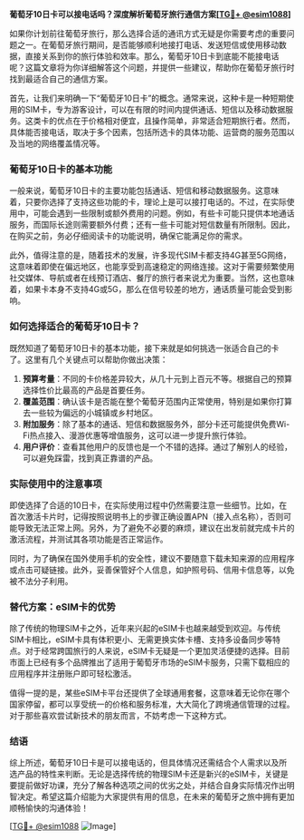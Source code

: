 **葡萄牙10日卡可以接电话吗？深度解析葡萄牙旅行通信方案[[TG💪+ @esim1088](https://t.me/s/esim1088)]**

如果你计划前往葡萄牙旅行，那么选择合适的通讯方式无疑是你需要考虑的重要问题之一。在葡萄牙旅行期间，是否能够顺利地接打电话、发送短信或使用移动数据，直接关系到你的旅行体验和效率。那么，葡萄牙10日卡到底能不能接电话呢？这篇文章将为你详细解答这个问题，并提供一些建议，帮助你在葡萄牙旅行时找到最适合自己的通信方案。

首先，让我们来明确一下“葡萄牙10日卡”的概念。通常来说，这种卡是一种短期使用的SIM卡，专为游客设计，可以在有限的时间内提供通话、短信以及移动数据服务。这类卡的优点在于价格相对便宜，且操作简单，非常适合短期旅行者。然而，具体能否接电话，取决于多个因素，包括所选卡的具体功能、运营商的服务范围以及当地的网络覆盖情况等。

### 葡萄牙10日卡的基本功能

一般来说，葡萄牙10日卡的主要功能包括通话、短信和移动数据服务。这意味着，只要你选择了支持这些功能的卡，理论上是可以接打电话的。不过，在实际使用中，可能会遇到一些限制或额外费用的问题。例如，有些卡可能只提供本地通话服务，而国际长途则需要额外付费；还有一些卡可能对短信数量有所限制。因此，在购买之前，务必仔细阅读卡的功能说明，确保它能满足你的需求。

此外，值得注意的是，随着技术的发展，许多现代SIM卡都支持4G甚至5G网络，这意味着即使在偏远地区，也能享受到高速稳定的网络连接。这对于需要频繁使用社交媒体、导航或者在线预订酒店、餐厅的旅行者来说尤为重要。当然，这也意味着，如果卡本身不支持4G或5G，那么在信号较差的地方，通话质量可能会受到影响。

### 如何选择适合的葡萄牙10日卡？

既然知道了葡萄牙10日卡的基本功能，接下来就是如何挑选一张适合自己的卡了。这里有几个关键点可以帮助你做出决策：

1. **预算考量**：不同的卡价格差异较大，从几十元到上百元不等。根据自己的预算选择性价比最高的产品是首要任务。
2. **覆盖范围**：确认该卡是否能在整个葡萄牙范围内正常使用，特别是如果你打算去一些较为偏远的小城镇或乡村地区。
3. **附加服务**：除了基本的通话、短信和数据服务外，部分卡还可能提供免费Wi-Fi热点接入、漫游优惠等增值服务，这可以进一步提升旅行体验。
4. **用户评价**：查看其他用户的反馈也是一个不错的选择。通过了解别人的经验，可以避免踩雷，找到真正靠谱的产品。

### 实际使用中的注意事项

即使选择了合适的10日卡，在实际使用过程中仍然需要注意一些细节。比如，在首次激活卡片时，记得按照说明书上的步骤正确设置APN（接入点名称），否则可能导致无法正常上网。另外，为了避免不必要的麻烦，建议在出发前就完成卡片的激活流程，并测试其各项功能是否正常运作。

同时，为了确保在国外使用手机的安全性，建议不要随意下载未知来源的应用程序或点击可疑链接。此外，妥善保管好个人信息，如护照号码、信用卡信息等，以免被不法分子利用。

### 替代方案：eSIM卡的优势

除了传统的物理SIM卡之外，近年来兴起的eSIM卡也越来越受到欢迎。与传统SIM卡相比，eSIM卡具有体积更小、无需更换实体卡槽、支持多设备同步等特点。对于经常跨国旅行的人来说，eSIM卡无疑是一个更加灵活便捷的选择。目前市面上已经有多个品牌推出了适用于葡萄牙市场的eSIM卡服务，只需下载相应的应用程序并注册账户即可轻松激活。

值得一提的是，某些eSIM卡平台还提供了全球通用套餐，这意味着无论你在哪个国家停留，都可以享受统一的价格和服务标准，大大简化了跨境通信管理的过程。对于那些喜欢尝试新技术的朋友而言，不妨考虑一下这种方式。

### 结语

综上所述，葡萄牙10日卡是可以接电话的，但具体情况还需结合个人需求以及所选产品的特性来判断。无论是选择传统的物理SIM卡还是新兴的eSIM卡，关键是要提前做好功课，充分了解各种选项之间的优劣之处，并结合自身实际情况作出明智决定。希望这篇介绍能为大家提供有用的信息，在未来的葡萄牙之旅中拥有更加顺畅愉快的沟通体验！

[[TG💪+ @esim1088](https://t.me/s/esim1088) ![Image](https://i.postimg.cc/4NQfJmqS/Snipaste-2025-05-13-00-14-12.png)]